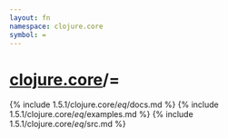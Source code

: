 ```yaml
---
layout: fn
namespace: clojure.core
symbol: =
---
```


# [clojure.core](../)/=

{% include 1.5.1/clojure.core/_eq_/docs.md %}
{% include 1.5.1/clojure.core/_eq_/examples.md %}
{% include 1.5.1/clojure.core/_eq_/src.md %}

